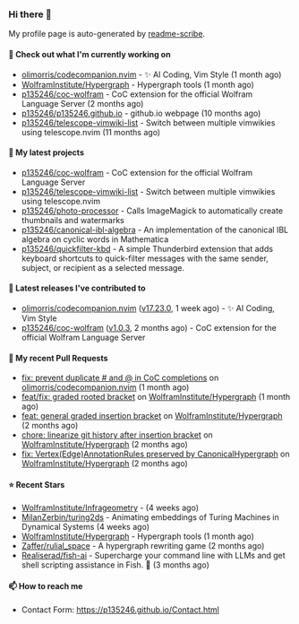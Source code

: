 ### Hi there 👋

My profile page is auto-generated by [readme-scribe](https://github.com/muesli/readme-scribe).

#### 👷 Check out what I'm currently working on

- [olimorris/codecompanion.nvim](https://github.com/olimorris/codecompanion.nvim) - ✨ AI Coding, Vim Style (1 month ago)
- [WolframInstitute/Hypergraph](https://github.com/WolframInstitute/Hypergraph) - Hypergraph tools (1 month ago)
- [p135246/coc-wolfram](https://github.com/p135246/coc-wolfram) - CoC extension for the official Wolfram Language Server (2 months ago)
- [p135246/p135246.github.io](https://github.com/p135246/p135246.github.io) - github.io webpage (10 months ago)
- [p135246/telescope-vimwiki-list](https://github.com/p135246/telescope-vimwiki-list) - Switch between multiple vimwikies using telescope.nvim (11 months ago)

#### 🌱 My latest projects

- [p135246/coc-wolfram](https://github.com/p135246/coc-wolfram) - CoC extension for the official Wolfram Language Server
- [p135246/telescope-vimwiki-list](https://github.com/p135246/telescope-vimwiki-list) - Switch between multiple vimwikies using telescope.nvim
- [p135246/photo-processor](https://github.com/p135246/photo-processor) - Calls ImageMagick to automatically create thumbnails and watermarks
- [p135246/canonical-ibl-algebra](https://github.com/p135246/canonical-ibl-algebra) - An implementation of the canonical IBL algebra on cyclic words in Mathematica
- [p135246/quickfilter-kbd](https://github.com/p135246/quickfilter-kbd) - A simple Thunderbird extension that adds keyboard shortcuts to quick-filter messages with the same sender, subject, or recipient as a selected message.

#### 🔭 Latest releases I've contributed to

- [olimorris/codecompanion.nvim](https://github.com/olimorris/codecompanion.nvim) ([v17.23.0](https://github.com/olimorris/codecompanion.nvim/releases/tag/v17.23.0), 1 week ago) - ✨ AI Coding, Vim Style
- [p135246/coc-wolfram](https://github.com/p135246/coc-wolfram) ([v1.0.3](https://github.com/p135246/coc-wolfram/releases/tag/v1.0.3), 2 months ago) - CoC extension for the official Wolfram Language Server

#### 🔨 My recent Pull Requests

- [fix: prevent duplicate # and @ in CoC completions](https://github.com/olimorris/codecompanion.nvim/pull/2027) on [olimorris/codecompanion.nvim](https://github.com/olimorris/codecompanion.nvim) (1 month ago)
- [feat/fix: graded rooted bracket](https://github.com/WolframInstitute/Hypergraph/pull/12) on [WolframInstitute/Hypergraph](https://github.com/WolframInstitute/Hypergraph) (1 month ago)
- [feat: general graded insertion bracket](https://github.com/WolframInstitute/Hypergraph/pull/11) on [WolframInstitute/Hypergraph](https://github.com/WolframInstitute/Hypergraph) (2 months ago)
- [chore: linearize git history after insertion bracket](https://github.com/WolframInstitute/Hypergraph/pull/9) on [WolframInstitute/Hypergraph](https://github.com/WolframInstitute/Hypergraph) (2 months ago)
- [fix: Vertex(Edge)AnnotationRules preserved by CanonicalHypergraph](https://github.com/WolframInstitute/Hypergraph/pull/8) on [WolframInstitute/Hypergraph](https://github.com/WolframInstitute/Hypergraph) (2 months ago)

#### ⭐ Recent Stars

- [WolframInstitute/Infrageometry](https://github.com/WolframInstitute/Infrageometry) -  (4 weeks ago)
- [MilanZerbin/turing2ds](https://github.com/MilanZerbin/turing2ds) - Animating embeddings of Turing Machines in Dynamical Systems (4 weeks ago)
- [WolframInstitute/Hypergraph](https://github.com/WolframInstitute/Hypergraph) - Hypergraph tools (1 month ago)
- [Zaffer/rulial_space](https://github.com/Zaffer/rulial_space) - A hypergraph rewriting game (2 months ago)
- [Realiserad/fish-ai](https://github.com/Realiserad/fish-ai) - Supercharge your command line with LLMs and get shell scripting assistance in Fish. 💪 (3 months ago)

#### 📫 How to reach me

- Contact Form: https://p135246.github.io/Contact.html


